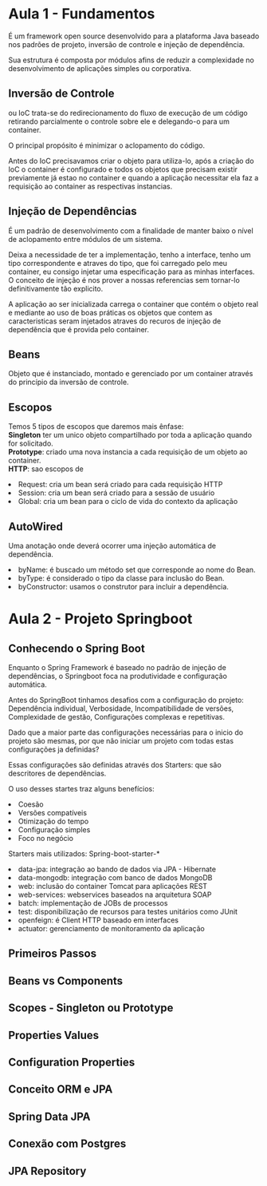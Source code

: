 <h1>Aula 1 - Fundamentos</h1>
<p>É um framework open source desenvolvido para a plataforma Java baseado nos padrões de projeto, inversão de controle e injeção de dependência.</p>
<p>Sua estrutura é composta por módulos afins de reduzir a complexidade no desenvolvimento de aplicações simples ou corporativa.
</p>

<h2>Inversão de Controle</h2>
<p>ou IoC trata-se do redirecionamento do fluxo de execução de um código retirando parcialmente o controle sobre ele e delegando-o para um container.</p>
<p>O principal propósito é minimizar o aclopamento do código.</p>

<p>Antes do IoC precisavamos criar o objeto para utiliza-lo, após a criação do IoC o container é configurado e todos os objetos que precisam existir previamente já estao no container e quando a aplicação necessitar ela faz a requisição ao container as respectivas instancias.</p>

<h2>Injeção de Dependências</h2>
<p>É um padrão de desenvolvimento com a finalidade de manter baixo o nível de aclopamento entre módulos de um sistema.</p>
<p>Deixa a necessidade de ter a implementação, tenho a interface, tenho um tipo correspondente e atraves do tipo, que foi carregado pelo meu container, eu consigo injetar uma especificação para as minhas interfaces. O conceito de injeção é nos prover a nossas referencias sem tornar-lo definitivamente tão explicito.</p>
<p>A aplicação ao ser inicializada carrega o container que contém o objeto real e mediante ao uso de boas práticas os objetos que contem as caracteristicas seram injetados atraves do recuros de injeção de dependência que é provida pelo container.</p>

<h2>Beans</h2>
<p>Objeto que é instanciado, montado e gerenciado por um container através do princípio da inversão de controle.</p>

<h2>Escopos</h2>
<p>Temos 5 tipos de escopos que daremos mais ênfase:
<br><b>Singleton</b> ter um unico objeto compartilhado por toda a aplicação quando for solicitado. 
<br><b>Prototype</b>: criado uma nova instancia a cada requisição de um objeto ao container.
<br><b>HTTP</b>: sao escopos de 
<li>Request: cria um bean será criado para cada requisição HTTP</li>
<li>Session: cria um bean será criado para a sessão de usuário</li>
<li>Global: cria um bean para o ciclo de vida do contexto da aplicação</li>
</p>

<h2>AutoWired</h2>
<p>Uma anotação onde deverá ocorrer uma injeção automática de dependência.</p>
<li>byName: é buscado um método set que corresponde ao nome do Bean.</li>
<li>byType: é considerado o tipo da classe para inclusão do Bean.</li>
<li>byConstructor: usamos o construtor para incluir a dependência.</li>

<h1>Aula 2 - Projeto Springboot</h1>

<h2>Conhecendo o Spring Boot</h2>
<p>Enquanto o Spring Framework é baseado no padrão de injeção de dependências, o Springboot foca na produtividade e configuração automática.</p>
<p>Antes do SpringBoot tinhamos desafios com a configuração do projeto: Dependência individual, Verbosidade, Incompatibilidade de versões, Complexidade de gestão, Configurações complexas e repetitivas.</p>
<p>Dado que a maior parte das configurações necessárias para o inicio do projeto são mesmas, por que não iniciar um projeto com todas estas configurações ja definidas?</p>
<p>Essas configurações são definidas através dos Starters: que são descritores de dependências.</p>
<p>O uso desses startes traz alguns benefícios:
<li>Coesão</li>
<li>Versões compatíveis</li>
<li>Otimização do tempo</li>
<li>Configuração simples</li>
<li>Foco no negócio</li>
</p>
<p>Starters mais utilizados: Spring-boot-starter-*
<li>data-jpa: integração ao bando de dados via JPA - Hibernate</li>
<li>data-mongodb: integração com banco de dados MongoDB</li>
<li>web: inclusão do container Tomcat para aplicações REST</li>
<li>web-services: webservices baseados na arquitetura SOAP</li>
<li>batch: implementação de JOBs de processos</li>
<li>test: disponibilização de recursos para testes unitários como JUnit</li>
<li>openfeign: é Client HTTP baseado em interfaces</li>
<li>actuator: gerenciamento de monitoramento da aplicação</li>
</p>

<h2>Primeiros Passos</h2>
<h2>Beans vs Components</h2>
<h2>Scopes - Singleton ou Prototype</h2>
<h2>Properties Values</h2>
<h2>Configuration Properties</h2>
<h2>Conceito ORM e JPA</h2>
<h2>Spring Data JPA</h2>
<h2>Conexão com Postgres</h2>
<h2>JPA Repository</h2>
